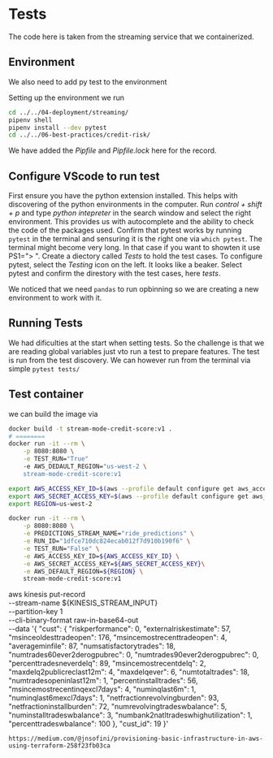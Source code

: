 # Tests

The code here is taken from the streaming service that we containerized.

## Environment

We also need to add py test to the environment

Setting up the environment we run

```sh
cd ../../04-deployment/streaming/
pipenv shell
pipenv install --dev pytest
cd ../../06-best-practices/credit-risk/
```

We have added the _Pipfile_ and _Pipfile.lock_ here for the record.

## Configure VScode to run test

First ensure you have the python extension installed. This helps with discovering of the python environments in the computer. Run _control + shift + p_ and type _python intepreter_ in the search window and select the right environment. This provides us with autocomplete and the ability to check the code of the packages used. Confirm that pytest works by running `pytest` in the terminal and sensuring it is the right one via `which pytest`. The terminal might become very long. In that case if you want to showten it use PS1="> ". Create a diectory called _Tests_ to hold the test cases. To configure pytest, select the _Testing_ icon on the left. It looks like a beaker. Select pytest and confirm the direstory with the test cases, here _tests_.


We noticed that we need `pandas` to run opbinning so we are creating a new environment to work with it.

## Running Tests

We had dificulties at the start when setting tests. So the challenge is that we are reading global variables just vto run a test to prepare features. The test is run from the test discovery. We can however run from the terminal via simple `pytest tests/`


## Test container

we can build the image via 

```sh
docker build -t stream-mode-credit-score:v1 .
# ========
docker run -it --rm \
    -p 8080:8080 \
    -e TEST_RUN="True"
    -e AWS_DEDAULT_REGION="us-west-2 \
    stream-mode-credit-score:v1

```


```sh
export AWS_ACCESS_KEY_ID=$(aws --profile default configure get aws_access_key_id)
export AWS_SECRET_ACCESS_KEY=$(aws --profile default configure get aws_secret_access_key)
export REGION=us-west-2

docker run -it --rm \
    -p 8080:8080 \
    -e PREDICTIONS_STREAM_NAME="ride_predictions" \
    -e RUN_ID="1dfce710dc824ecab012f7d910b190f6" \
    -e TEST_RUN="False" \
    -e AWS_ACCESS_KEY_ID=${AWS_ACCESS_KEY_ID} \
    -e AWS_SECRET_ACCESS_KEY=${AWS_SECRET_ACCESS_KEY}\
    -e AWS_DEFAULT_REGION=${REGION} \
    stream-mode-credit-score:v1
```



aws kinesis put-record \
    --stream-name ${KINESIS_STREAM_INPUT} \
    --partition-key 1 \
    --cli-binary-format raw-in-base64-out \
    --data '{
            "cust": {
                "riskperformance": 0,
                "externalriskestimate": 57,
                "msinceoldesttradeopen": 176,
                "msincemostrecenttradeopen": 4,
                "averageminfile": 87,
                "numsatisfactorytrades": 18,
                "numtrades60ever2derogpubrec": 0,
                "numtrades90ever2derogpubrec": 0,
                "percenttradesneverdelq": 89,
                "msincemostrecentdelq": 2,
                "maxdelq2publicreclast12m": 4,
                "maxdelqever": 6,
                "numtotaltrades": 18,
                "numtradesopeninlast12m": 1,
                "percentinstalltrades": 56,
                "msincemostrecentinqexcl7days": 4,
                "numinqlast6m": 1,
                "numinqlast6mexcl7days": 1,
                "netfractionrevolvingburden": 93,
                "netfractioninstallburden": 72,
                "numrevolvingtradeswbalance": 5,
                "numinstalltradeswbalance": 3,
                "numbank2natltradeswhighutilization": 1,
                "percenttradeswbalance": 100
            },
            "cust_id": 19
        }'


    https://medium.com/@jnsofini/provisioning-basic-infrastructure-in-aws-using-terraform-258f23fb03ca